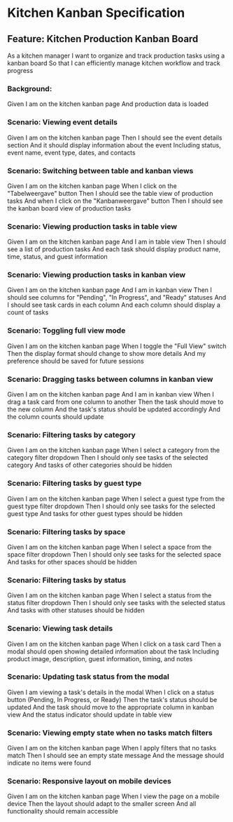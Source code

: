 # Kitchen Kanban Specification

## Feature: Kitchen Production Kanban Board

As a kitchen manager
I want to organize and track production tasks using a kanban board
So that I can efficiently manage kitchen workflow and track progress

### Background:

Given I am on the kitchen kanban page
And production data is loaded

### Scenario: Viewing event details

Given I am on the kitchen kanban page
Then I should see the event details section
And it should display information about the event
Including status, event name, event type, dates, and contacts

### Scenario: Switching between table and kanban views

Given I am on the kitchen kanban page
When I click on the "Tabelweergave" button
Then I should see the table view of production tasks
And when I click on the "Kanbanweergave" button
Then I should see the kanban board view of production tasks

### Scenario: Viewing production tasks in table view

Given I am on the kitchen kanban page
And I am in table view
Then I should see a list of production tasks
And each task should display product name, time, status, and guest information

### Scenario: Viewing production tasks in kanban view

Given I am on the kitchen kanban page
And I am in kanban view
Then I should see columns for "Pending", "In Progress", and "Ready" statuses
And I should see task cards in each column
And each column should display a count of tasks

### Scenario: Toggling full view mode

Given I am on the kitchen kanban page
When I toggle the "Full View" switch
Then the display format should change to show more details
And my preference should be saved for future sessions

### Scenario: Dragging tasks between columns in kanban view

Given I am on the kitchen kanban page
And I am in kanban view
When I drag a task card from one column to another
Then the task should move to the new column
And the task's status should be updated accordingly
And the column counts should update

### Scenario: Filtering tasks by category

Given I am on the kitchen kanban page
When I select a category from the category filter dropdown
Then I should only see tasks of the selected category
And tasks of other categories should be hidden

### Scenario: Filtering tasks by guest type

Given I am on the kitchen kanban page
When I select a guest type from the guest type filter dropdown
Then I should only see tasks for the selected guest type
And tasks for other guest types should be hidden

### Scenario: Filtering tasks by space

Given I am on the kitchen kanban page
When I select a space from the space filter dropdown
Then I should only see tasks for the selected space
And tasks for other spaces should be hidden

### Scenario: Filtering tasks by status

Given I am on the kitchen kanban page
When I select a status from the status filter dropdown
Then I should only see tasks with the selected status
And tasks with other statuses should be hidden

### Scenario: Viewing task details

Given I am on the kitchen kanban page
When I click on a task card
Then a modal should open showing detailed information about the task
Including product image, description, guest information, timing, and notes

### Scenario: Updating task status from the modal

Given I am viewing a task's details in the modal
When I click on a status button (Pending, In Progress, or Ready)
Then the task's status should be updated
And the task should move to the appropriate column in kanban view
And the status indicator should update in table view

### Scenario: Viewing empty state when no tasks match filters

Given I am on the kitchen kanban page
When I apply filters that no tasks match
Then I should see an empty state message
And the message should indicate no items were found

### Scenario: Responsive layout on mobile devices

Given I am on the kitchen kanban page
When I view the page on a mobile device
Then the layout should adapt to the smaller screen
And all functionality should remain accessible
